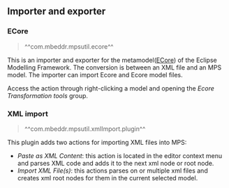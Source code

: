 ## Importer and exporter

### ECore

> ^^com.mbeddr.mpsutil.ecore^^

This is an importer and exporter for the metamodel([ECore](https://wiki.eclipse.org/Ecore)) of the Eclipse Modelling Framework.
The conversion is between an XML file and an MPS model. The importer can import Ecore and Ecore model files.

Access the action through right-clicking a model and opening the *Ecore Transformation tools* group.

### XML import

> ^^com.mbeddr.mpsutil.xmlImport.plugin^^

This plugin adds two actions for importing XML files into MPS:

- *Paste as XML Content*: this action is located in the editor context menu and parses XML code
  and adds it to the next xml node or root node.
- *Import XML File(s)*: this actions parses on or multiple xml files and creates xml root nodes for them in the current
  selected model.

